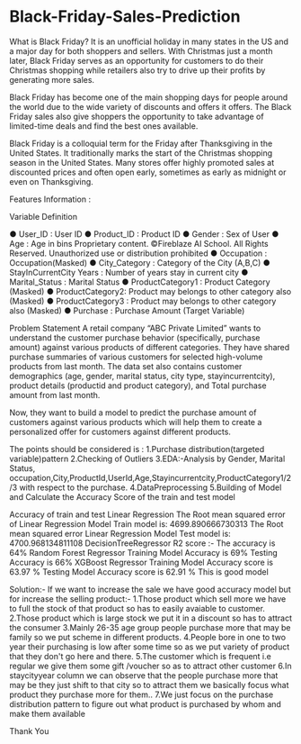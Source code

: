 # Black-Friday-Sales-Prediction
What is Black Friday?
It is an unofficial holiday in many states in the US and a major day for both shoppers and sellers. With Christmas just a month later, Black Friday serves as an opportunity for customers to do their Christmas shopping while retailers also try to drive up their profits by generating more sales.

Black Friday has become one of the main shopping days for people around the world due to the wide variety of discounts and offers it offers. The Black Friday sales also give shoppers the opportunity to take advantage of limited-time deals and find the best ones available.

Black Friday is a colloquial term for the Friday after Thanksgiving in the United States. It traditionally marks the start of the Christmas shopping season in the United States. Many stores offer highly promoted sales at discounted prices and often open early, sometimes as early as midnight or even on Thanksgiving.

Features Information :

Variable Definition

● User_ID : User ID
● Product_ID : Product ID
● Gender : Sex of User
● Age : Age in bins
Proprietary content. ©Fireblaze AI School. All Rights Reserved. Unauthorized use or
distribution prohibited
● Occupation : Occupation(Masked)
● City_Category : Category of the City (A,B,C)
● StayInCurrentCity Years : Number of years stay in current city
● Marital_Status : Marital Status
● ProductCategory1 : Product Category (Masked)
● ProductCategory2: Product may belongs to other category
also (Masked)
● ProductCategory3 : Product may belongs to other category
also (Masked)
● Purchase : Purchase Amount (Target Variable)

Problem Statement
A retail company “ABC Private Limited” wants to understand the customer purchase behavior (specifically, purchase amount) against various products of different categories. They have shared purchase summaries of various customers for selected high-volume products from last month. The data set also contains customer demographics (age, gender, marital status, city type, stayincurrentcity), product details (productid and product category), and Total purchase amount from last month.

Now, they want to build a model to predict the purchase amount of customers against various products which will help them to create a personalized offer for customers against different products.

The points should be considered is :
1.Purchase distribution(targeted variable)pattern
2.Checking of Outliers
3.EDA:-Analysis by Gender, Marital Status, occupation,City,ProductId,UserId,Age,Stayincurrentcity,ProductCategory1/2/3 with respect to the purchase.
4.DataPreprocessing
5.Building of Model and Calculate the Accuracy Score of the train and test model

Accuracy of train and test
Linear Regression
The Root mean squared error of Linear Regression Model  Train model is: 4699.890666730313 
The Root mean squared error Linear Regression Model Test model is: 4700.968134811108 
DecisionTreeRegressor
R2 score :- The accuracy is 64%
Random Forest Regressor
Training Model Accuracy is 69%
Testing Accuracy is 66%
XGBoost Regressor
Training Model Accuracy score is 63.97 %
Testing Model Accuracy score is 62.91 % 
This is good model


Solution:-
If we want to increase the sale we have good accuracy model but for increase the selling product:-
        1.Those product which sell more we have to full the stock of that product so has to easily avaiable to customer.
        2.Those product which is large stock we put it in a discount so has to attract the consumer
        3.Mainly 26-35 age group people purchase more that may be family so we put scheme in different products.
        4.People bore in one to two year their purchasing is low after some time so as we put variety of product that they 
        don't go here and there.
        5.The customer which is frequent i.e regular we give them some gift /voucher so as to attract other customer
        6.In staycityyear column we can observe that the people purchase more that may be they just shift to that city so 
        to attract them we basically focus what product they purchase more for them..
        7.We just focus on the purchase distribution pattern to figure out what product is purchased by whom and make them     available
        
Thank You

